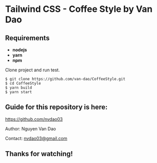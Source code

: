 # Tailwind CSS - Coffee Style by Van Dao

## Requirements

- **nodejs**
- **yarn**
- **npm**

Clone project and run test.

```
$ git clone https://github.com/van-dao/CoffeeStyle.git
$ cd CoffeeStyle
$ yarn build
$ yarn start
```

## Guide for this repository is here:

https://github.com/nvdao03

Author: Nguyen Van Dao

Contact: nvdao03@gmail.com

## Thanks for watching!

